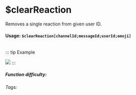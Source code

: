 # $clearReaction
Removes a single reaction from given user ID.

#### Usage: `$clearReaction[channelId;messageId;userId;emoji]`
<br/>
::: tip Example

![](https://cdn.discordapp.com/attachments/914682255346118687/940733866371612712/Screenshot_20220208191957.jpg)
:::

##### Function difficulty: <Badge type="tip" text="Easy" vertical="middle" /> 
###### Tags: <Badge type="tip" text="clear" vertical="middle" /> <Badge type="tip" text="reactiom" vertical="middle" />